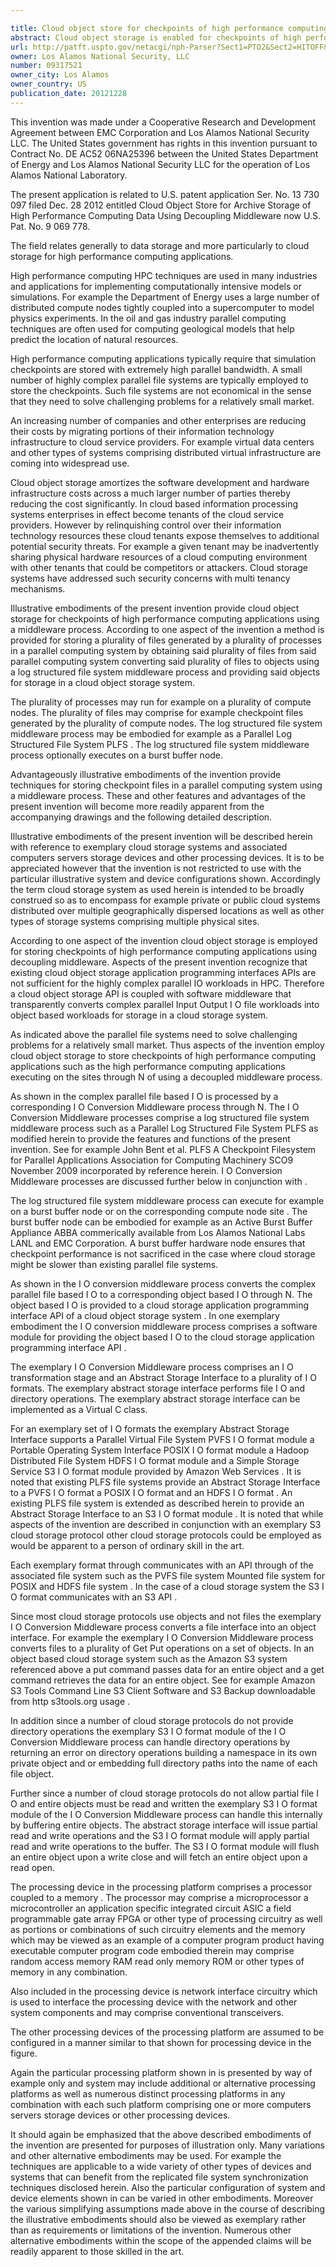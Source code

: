 ```yaml
---

title: Cloud object store for checkpoints of high performance computing applications using decoupling middleware
abstract: Cloud object storage is enabled for checkpoints of high performance computing applications using a middleware process. A plurality of files, such as checkpoint files, generated by a plurality of processes in a parallel computing system are stored by obtaining said plurality of files from said parallel computing system; converting said plurality of files to objects using a log structured file system middleware process; and providing said objects for storage in a cloud object storage system. The plurality of processes may run, for example, on a plurality of compute nodes. The log structured file system middleware process may be embodied, for example, as a Parallel Log-Structured File System (PLFS). The log structured file system middleware process optionally executes on a burst buffer node.
url: http://patft.uspto.gov/netacgi/nph-Parser?Sect1=PTO2&Sect2=HITOFF&p=1&u=%2Fnetahtml%2FPTO%2Fsearch-adv.htm&r=1&f=G&l=50&d=PALL&S1=09317521&OS=09317521&RS=09317521
owner: Los Alamos National Security, LLC
number: 09317521
owner_city: Los Alamos
owner_country: US
publication_date: 20121228
---
```

This invention was made under a Cooperative Research and Development Agreement between EMC Corporation and Los Alamos National Security LLC. The United States government has rights in this invention pursuant to Contract No. DE AC52 06NA25396 between the United States Department of Energy and Los Alamos National Security LLC for the operation of Los Alamos National Laboratory.

The present application is related to U.S. patent application Ser. No. 13 730 097 filed Dec. 28 2012 entitled Cloud Object Store for Archive Storage of High Performance Computing Data Using Decoupling Middleware now U.S. Pat. No. 9 069 778.

The field relates generally to data storage and more particularly to cloud storage for high performance computing applications.

High performance computing HPC techniques are used in many industries and applications for implementing computationally intensive models or simulations. For example the Department of Energy uses a large number of distributed compute nodes tightly coupled into a supercomputer to model physics experiments. In the oil and gas industry parallel computing techniques are often used for computing geological models that help predict the location of natural resources.

High performance computing applications typically require that simulation checkpoints are stored with extremely high parallel bandwidth. A small number of highly complex parallel file systems are typically employed to store the checkpoints. Such file systems are not economical in the sense that they need to solve challenging problems for a relatively small market.

An increasing number of companies and other enterprises are reducing their costs by migrating portions of their information technology infrastructure to cloud service providers. For example virtual data centers and other types of systems comprising distributed virtual infrastructure are coming into widespread use.

Cloud object storage amortizes the software development and hardware infrastructure costs across a much larger number of parties thereby reducing the cost significantly. In cloud based information processing systems enterprises in effect become tenants of the cloud service providers. However by relinquishing control over their information technology resources these cloud tenants expose themselves to additional potential security threats. For example a given tenant may be inadvertently sharing physical hardware resources of a cloud computing environment with other tenants that could be competitors or attackers. Cloud storage systems have addressed such security concerns with multi tenancy mechanisms.

Illustrative embodiments of the present invention provide cloud object storage for checkpoints of high performance computing applications using a middleware process. According to one aspect of the invention a method is provided for storing a plurality of files generated by a plurality of processes in a parallel computing system by obtaining said plurality of files from said parallel computing system converting said plurality of files to objects using a log structured file system middleware process and providing said objects for storage in a cloud object storage system.

The plurality of processes may run for example on a plurality of compute nodes. The plurality of files may comprise for example checkpoint files generated by the plurality of compute nodes. The log structured file system middleware process may be embodied for example as a Parallel Log Structured File System PLFS . The log structured file system middleware process optionally executes on a burst buffer node.

Advantageously illustrative embodiments of the invention provide techniques for storing checkpoint files in a parallel computing system using a middleware process. These and other features and advantages of the present invention will become more readily apparent from the accompanying drawings and the following detailed description.

Illustrative embodiments of the present invention will be described herein with reference to exemplary cloud storage systems and associated computers servers storage devices and other processing devices. It is to be appreciated however that the invention is not restricted to use with the particular illustrative system and device configurations shown. Accordingly the term cloud storage system as used herein is intended to be broadly construed so as to encompass for example private or public cloud systems distributed over multiple geographically dispersed locations as well as other types of storage systems comprising multiple physical sites.

According to one aspect of the invention cloud object storage is employed for storing checkpoints of high performance computing applications using decoupling middleware. Aspects of the present invention recognize that existing cloud object storage application programming interfaces APIs are not sufficient for the highly complex parallel IO workloads in HPC. Therefore a cloud object storage API is coupled with software middleware that transparently converts complex parallel Input Output I O file workloads into object based workloads for storage in a cloud storage system.

As indicated above the parallel file systems need to solve challenging problems for a relatively small market. Thus aspects of the invention employ cloud object storage to store checkpoints of high performance computing applications such as the high performance computing applications executing on the sites through N of using a decoupled middleware process.

As shown in the complex parallel file based I O is processed by a corresponding I O Conversion Middleware process through N. The I O Conversion Middleware processes comprise a log structured file system middleware process such as a Parallel Log Structured File System PLFS as modified herein to provide the features and functions of the present invention. See for example John Bent et al. PLFS A Checkpoint Filesystem for Parallel Applications Association for Computing Machinery SCO9 November 2009 incorporated by reference herein. I O Conversion Middleware processes are discussed further below in conjunction with .

The log structured file system middleware process can execute for example on a burst buffer node or on the corresponding compute node site . The burst buffer node can be embodied for example as an Active Burst Buffer Appliance ABBA commerically available from Los Alamos National Labs LANL and EMC Corporation. A burst buffer hardware node ensures that checkpoint performance is not sacrificed in the case where cloud storage might be slower than existing parallel file systems.

As shown in the I O conversion middleware process converts the complex parallel file based I O to a corresponding object based I O through N. The object based I O is provided to a cloud storage application programming interface API of a cloud object storage system . In one exemplary embodiment the I O conversion middleware process comprises a software module for providing the object based I O to the cloud storage application programming interface API .

The exemplary I O Conversion Middleware process comprises an I O transformation stage and an Abstract Storage Interface to a plurality of I O formats. The exemplary abstract storage interface performs file I O and directory operations. The exemplary abstract storage interface can be implemented as a Virtual C class.

For an exemplary set of I O formats the exemplary Abstract Storage Interface supports a Parallel Virtual File System PVFS I O format module a Portable Operating System Interface POSIX I O format module a Hadoop Distributed File System HDFS I O format module and a Simple Storage Service S3 I O format module provided by Amazon Web Services . It is noted that existing PLFS file systems provide an Abstract Storage Interface to a PVFS I O format a POSIX I O format and an HDFS I O format . An existing PLFS file system is extended as described herein to provide an Abstract Storage Interface to an S3 I O format module . It is noted that while aspects of the invention are described in conjunction with an exemplary S3 cloud storage protocol other cloud storage protocols could be employed as would be apparent to a person of ordinary skill in the art.

Each exemplary format through communicates with an API through of the associated file system such as the PVFS file system Mounted file system for POSIX and HDFS file system . In the case of a cloud storage system the S3 I O format communicates with an S3 API .

Since most cloud storage protocols use objects and not files the exemplary I O Conversion Middleware process converts a file interface into an object interface. For example the exemplary I O Conversion Middleware process converts files to a plurality of Get Put operations on a set of objects. In an object based cloud storage system such as the Amazon S3 system referenced above a put command passes data for an entire object and a get command retrieves the data for an entire object. See for example Amazon S3 Tools Command Line S3 Client Software and S3 Backup downloadable from http s3tools.org usage .

In addition since a number of cloud storage protocols do not provide directory operations the exemplary S3 I O format module of the I O Conversion Middleware process can handle directory operations by returning an error on directory operations building a namespace in its own private object and or embedding full directory paths into the name of each file object.

Further since a number of cloud storage protocols do not allow partial file I O and entire objects must be read and written the exemplary S3 I O format module of the I O Conversion Middleware process can handle this internally by buffering entire objects. The abstract storage interface will issue partial read and write operations and the S3 I O format module will apply partial read and write operations to the buffer. The S3 I O format module will flush an entire object upon a write close and will fetch an entire object upon a read open.

The processing device in the processing platform comprises a processor coupled to a memory . The processor may comprise a microprocessor a microcontroller an application specific integrated circuit ASIC a field programmable gate array FPGA or other type of processing circuitry as well as portions or combinations of such circuitry elements and the memory which may be viewed as an example of a computer program product having executable computer program code embodied therein may comprise random access memory RAM read only memory ROM or other types of memory in any combination.

Also included in the processing device is network interface circuitry which is used to interface the processing device with the network and other system components and may comprise conventional transceivers.

The other processing devices of the processing platform are assumed to be configured in a manner similar to that shown for processing device in the figure.

Again the particular processing platform shown in is presented by way of example only and system may include additional or alternative processing platforms as well as numerous distinct processing platforms in any combination with each such platform comprising one or more computers servers storage devices or other processing devices.

It should again be emphasized that the above described embodiments of the invention are presented for purposes of illustration only. Many variations and other alternative embodiments may be used. For example the techniques are applicable to a wide variety of other types of devices and systems that can benefit from the replicated file system synchronization techniques disclosed herein. Also the particular configuration of system and device elements shown in can be varied in other embodiments. Moreover the various simplifying assumptions made above in the course of describing the illustrative embodiments should also be viewed as exemplary rather than as requirements or limitations of the invention. Numerous other alternative embodiments within the scope of the appended claims will be readily apparent to those skilled in the art.

